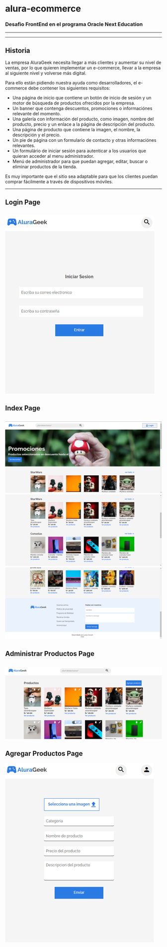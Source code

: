 # alura-ecommerce

### Desafio FrontEnd en el programa Oracle Next Education
---
---

## Historia

La empresa AluraGeek necesita llegar a más clientes y aumentar su nivel de ventas, por lo que quieren implementar un e-commerce, llevar a la empresa al siguiente nivel y volverse más digital.

Para ello están pidiendo nuestra ayuda como desarrolladores, el e-commerce debe contener los siguientes requisitos:
- Una página de inicio que contiene un botón de inicio de sesión y un motor de búsqueda de productos ofrecidos por la empresa.
- Un banner que contenga descuentos, promociones o informaciónes relevante del momento.
- Una galería con información del producto, como imagen, nombre del producto, precio y un enlace a la página de descripción del producto.
- Una página de producto que contiene la imagen, el nombre, la descripción y el precio.
- Un pie de página con un formulario de contacto y otras informaciónes relevantes.
- Un formulário de iniciar sesión para autenticar a los usuarios que quieran acceder al menu administrador.
- Menú de administrador para que puedan agregar, editar, buscar o eliminar productos de la tienda.

Es muy importante que el sitio sea adaptable para que los clientes puedan comprar fácilmente a través de dispositivos móviles.

---
## Login Page

<img src="https://github.com/LucasCicconi1704/Alura-Ecommerce/blob/main/assets/img/login-tienda-alura.png" target="_blank"></a>
---

## Index Page

<img src="https://github.com/LucasCicconi1704/Alura-Ecommerce/blob/main/assets/img/Index1-AluraEcommerce.png" target="_blank"></a>
<img src="https://github.com/LucasCicconi1704/Alura-Ecommerce/blob/main/assets/img/Index2-AluraEcommerce.png" target="_blank"></a>
<img src="https://github.com/LucasCicconi1704/Alura-Ecommerce/blob/main/assets/img/Index3-AluraEcommerce.png" target="_blank"></a>
---

## Administrar Productos Page

<img src="https://github.com/LucasCicconi1704/Alura-Ecommerce/blob/main/assets/img/admProduct-tienda-alura.png" target="_blank"></a>
---

## Agregar Productos Page

<img src="https://github.com/LucasCicconi1704/Alura-Ecommerce/blob/main/assets/img/addProduct-tienda-alura.png" target="_blank"></a>
